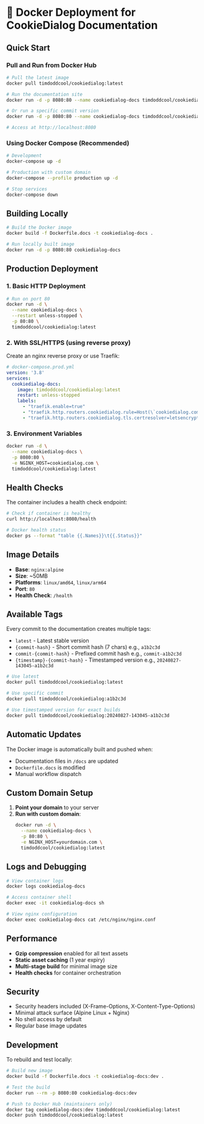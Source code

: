 # 🐳 Docker Deployment for CookieDialog Documentation

## Quick Start

### Pull and Run from Docker Hub

```bash
# Pull the latest image
docker pull timdoddcool/cookiedialog:latest

# Run the documentation site
docker run -d -p 8080:80 --name cookiedialog-docs timdoddcool/cookiedialog:latest

# Or run a specific commit version
docker run -d -p 8080:80 --name cookiedialog-docs timdoddcool/cookiedialog:a1b2c3d

# Access at http://localhost:8080
```

### Using Docker Compose (Recommended)

```bash
# Development
docker-compose up -d

# Production with custom domain
docker-compose --profile production up -d

# Stop services
docker-compose down
```

## Building Locally

```bash
# Build the Docker image
docker build -f Dockerfile.docs -t cookiedialog-docs .

# Run locally built image
docker run -d -p 8080:80 cookiedialog-docs
```

## Production Deployment

### 1. Basic HTTP Deployment

```bash
# Run on port 80
docker run -d \
  --name cookiedialog-docs \
  --restart unless-stopped \
  -p 80:80 \
  timdoddcool/cookiedialog:latest
```

### 2. With SSL/HTTPS (using reverse proxy)

Create an nginx reverse proxy or use Traefik:

```yaml
# docker-compose.prod.yml
version: '3.8'
services:
  cookiedialog-docs:
    image: timdoddcool/cookiedialog:latest
    restart: unless-stopped
    labels:
      - "traefik.enable=true"
      - "traefik.http.routers.cookiedialog.rule=Host(\`cookiedialog.com\`)"
      - "traefik.http.routers.cookiedialog.tls.certresolver=letsencrypt"
```

### 3. Environment Variables

```bash
docker run -d \
  --name cookiedialog-docs \
  -p 8080:80 \
  -e NGINX_HOST=cookiedialog.com \
  timdoddcool/cookiedialog:latest
```

## Health Checks

The container includes a health check endpoint:

```bash
# Check if container is healthy
curl http://localhost:8080/health

# Docker health status
docker ps --format "table {{.Names}}\t{{.Status}}"
```

## Image Details

- **Base**: `nginx:alpine`
- **Size**: ~50MB
- **Platforms**: `linux/amd64`, `linux/arm64`
- **Port**: `80`
- **Health Check**: `/health`

## Available Tags

Every commit to the documentation creates multiple tags:

- `latest` - Latest stable version
- `{commit-hash}` - Short commit hash (7 chars) e.g., `a1b2c3d`
- `commit-{commit-hash}` - Prefixed commit hash e.g., `commit-a1b2c3d`
- `{timestamp}-{commit-hash}` - Timestamped version e.g., `20240827-143045-a1b2c3d`

```bash
# Use latest
docker pull timdoddcool/cookiedialog:latest

# Use specific commit
docker pull timdoddcool/cookiedialog:a1b2c3d

# Use timestamped version for exact builds
docker pull timdoddcool/cookiedialog:20240827-143045-a1b2c3d
```

## Automatic Updates

The Docker image is automatically built and pushed when:
- Documentation files in `/docs` are updated
- `Dockerfile.docs` is modified
- Manual workflow dispatch

## Custom Domain Setup

1. **Point your domain** to your server
2. **Run with custom domain**:
   ```bash
   docker run -d \
     --name cookiedialog-docs \
     -p 80:80 \
     -e NGINX_HOST=yourdomain.com \
     timdoddcool/cookiedialog:latest
   ```

## Logs and Debugging

```bash
# View container logs
docker logs cookiedialog-docs

# Access container shell
docker exec -it cookiedialog-docs sh

# View nginx configuration
docker exec cookiedialog-docs cat /etc/nginx/nginx.conf
```

## Performance

- **Gzip compression** enabled for all text assets
- **Static asset caching** (1 year expiry)
- **Multi-stage build** for minimal image size
- **Health checks** for container orchestration

## Security

- Security headers included (X-Frame-Options, X-Content-Type-Options)
- Minimal attack surface (Alpine Linux + Nginx)
- No shell access by default
- Regular base image updates

## Development

To rebuild and test locally:

```bash
# Build new image
docker build -f Dockerfile.docs -t cookiedialog-docs:dev .

# Test the build
docker run --rm -p 8080:80 cookiedialog-docs:dev

# Push to Docker Hub (maintainers only)
docker tag cookiedialog-docs:dev timdoddcool/cookiedialog:latest
docker push timdoddcool/cookiedialog:latest
```